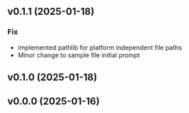 ## v0.1.1 (2025-01-18)

### Fix

- implemented pathlib for platform independent file paths
- Minor change to sample file initial prompt

## v0.1.0 (2025-01-18)

## v0.0.0 (2025-01-16)
